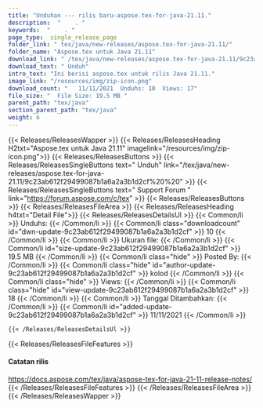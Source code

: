 ```yaml
---
title: "Unduhan --- rilis baru-aspose.tex-for-java-21.11." 
description:  "    . " 
keywords:  "    . " 
page_type:  single_release_page
folder_link: " tex/java/new-releases/aspose.tex-for-java-21.11/"
folder_name: "Aspose.tex untuk Java 21.11"
download_link: " /tex/java/new-releases/aspose.tex-for-java-21.11/9c23ab612f29499087b1a6a2a3b1d2cf"
download_text: " Unduh"
intro_text: "Ini berisi aspose.tex untuk rilis Java 21.11."
image_link: "/resources/img/zip-icon.png"
download_count: "   11/11/2021  Unduhs: 10  Views: 17"
file_size: "  File Size: 19.5 MB "
parent_path: "tex/java"
section_parent_path: "tex/java"
weight: 6
---
```


{{< Releases/ReleasesWapper >}}
  {{< Releases/ReleasesHeading H2txt="Aspose.tex untuk Java 21.11" imagelink="/resources/img/zip-icon.png">}}
  {{< Releases/ReleasesButtons >}}
    {{< Releases/ReleasesSingleButtons text=" Unduh" link="/tex/java/new-releases/aspose.tex-for-java-21.11/9c23ab612f29499087b1a6a2a3b1d2cf%20%20" >}}
    {{< Releases/ReleasesSingleButtons text=" Support Forum " link="https://forum.aspose.com/c/tex" >}}
  {{< Releases/ReleasesButtons >}}
  {{< Releases/ReleasesFileArea >}}
    {{< Releases/ReleasesHeading h4txt="Detail File">}}
    {{< Releases/ReleasesDetailsUl >}}
            {{< Common/li  >}} Unduhs: {{< /Common/li >}} 
      {{< Common/li class="downloadcount" id="dwn-update-9c23ab612f29499087b1a6a2a3b1d2cf" >}} 10 {{< /Common/li >}} 
      {{< Common/li  >}} Ukuran file: {{< /Common/li >}} 
      {{< Common/li id="size-update-9c23ab612f29499087b1a6a2a3b1d2cf" >}} 19.5 MB {{< /Common/li >}} 
      {{< Common/li  class="hide" >}} Posted By: {{< /Common/li >}} 
      {{< Common/li class="hide" id="author-update-9c23ab612f29499087b1a6a2a3b1d2cf" >}} kolod {{< /Common/li >}} 
      {{< Common/li class="hide"  >}} Views: {{< /Common/li >}} 
      {{< Common/li class="hide" id="view-update-9c23ab612f29499087b1a6a2a3b1d2cf" >}} 18 {{< /Common/li >}} 
      {{< Common/li  >}} Tanggal Ditambahkan: {{< /Common/li >}} 
      {{< Common/li id="added-update-9c23ab612f29499087b1a6a2a3b1d2cf" >}} 11/11/2021 {{< /Common/li >}} 

    {{< /Releases/ReleasesDetailsUl >}}

  {{< Releases/ReleasesFileFeatures >}}
      <h4>Catatan rilis</h4><div><a href="https://docs.aspose.com/tex/java/aspose-tex-for-java-21-11-release-notes/">https://docs.aspose.com/tex/java/aspose-tex-for-java-21-11-release-notes/</a></div>
  {{< /Releases/ReleasesFileFeatures >}}
 {{< /Releases/ReleasesFileArea >}}
{{< /Releases/ReleasesWapper >}}


